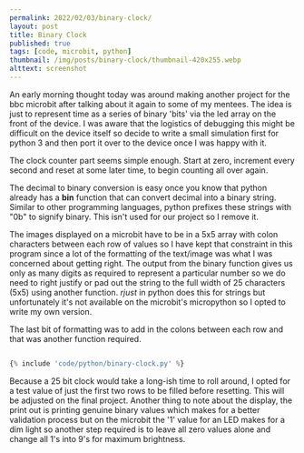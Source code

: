 ```yaml
---
permalink: 2022/02/03/binary-clock/
layout: post
title: Binary Clock
published: true
tags: [code, microbit, python]
thumbnail: /img/posts/binary-clock/thumbnail-420x255.webp
alttext: screenshot
---
```


An early morning thought today was around making another project for the bbc microbit after talking about it again
to some of my mentees. The idea is just to represent time as a series of binary 'bits' via the led array on the front 
of the device. I was aware that the logistics of debugging this might be difficult on the device itself so decide to write 
a small simulation first for python 3 and then port it over to the device once I was happy with it.

The clock counter part seems simple enough. Start at zero, increment every second and reset at some later time, to begin 
counting all over again. 

The decimal to binary conversion is easy once you know that python already has a **bin** function that can convert decimal into 
a binary string. Similar to other programming languages, python prefixes these strings with "0b" to signify binary. This isn't used 
for our project so I remove it.  

The images displayed on a microbit have to be in a 5x5 array with colon characters between each row of values so I have 
kept that constraint in this program since a lot of the formatting of the text/image was what I was concerned about 
getting right. The output from the binary function gives us only as many digits as required to represent a particular 
number so we do need to right justify or pad out the string to the full width of 25 characters (5x5) using another function.
*rjust* in python does this for strings but unfortunately it's not available on the microbit's micropython so I opted to 
write my own version.

The last bit of formatting was to add in the colons between each row and that was another function required. 


```python

{% include 'code/python/binary-clock.py' %}

```

Because a 25 bit clock would take a long-ish time to roll around, I opted for a test value of just the first two rows to be filled 
before resetting. This will be adjusted on the final project. Another thing to note about the display, the print out is printing 
genuine binary values which makes for a better validation process but on the microbit the '1' value for an LED makes for a 
dim light so another step required is to leave all zero values alone and change all 1's into 9's for maximum brightness.
